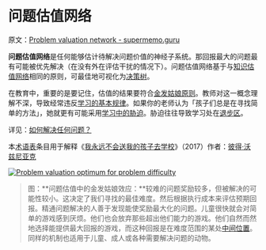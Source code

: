 # 问题估值网络

原文：[Problem valuation network - supermemo.guru](https://supermemo.guru/wiki/Problem_valuation_network)

**问题估值网络**是任何能够估计待解决问题价值的神经子系统。那回报最大的问题最有可能被优先解决（在没有外在评估干扰的情况下）。问题估值网络基于与[知识估值网络](https://supermemo.guru/wiki/Knowledge_valuation_network)相同的原则，可最佳地可视化为[决策树](https://en.wikipedia.org/wiki/Decision_tree)。

在教育中，重要的是要记住，估值的结果要符合[金发姑娘原则](https://en.wikipedia.org/wiki/Goldilocks_principle)。教师对这一概念理解不深，导致经常违反[学习的基本规律](https://supermemo.guru/wiki/Fundamental_law_of_learning)。如果你的老师认为「孩子们总是在寻找简单的方法」，她就更有可能采用[学习中的胁迫](https://supermemo.guru/wiki/Coercion_in_learning)。胁迫往往导致学习处在[退步区](https://supermemo.guru/wiki/Push_zone)。

详见：[如何解决任何问题？](https://supermemo.guru/wiki/How_to_solve_any_problem%3F)

本[术语表](https://supermemo.guru/wiki/Glossary)条目用于解释《[我永远不会送我的孩子去学校](https://supermemo.guru/wiki/Problem_of_Schooling)》（2017）作者：[彼得·沃兹尼亚克](https://supermemo.guru/wiki/Piotr_Wozniak)

[![Problem valuation optimum for problem difficulty](https://supermemo.guru/images/thumb/8/84/Problem_valuation.jpg/500px-Problem_valuation.jpg)](https://supermemo.guru/wiki/File:Problem_valuation.jpg)

> 图：**问题估值中的金发姑娘效应：**较难的问题奖励较多，但被解决的可能性较小。这决定了我们寻找的最佳难度。然后根据执行成本来评估预期回报。精通问题解决的人善于发现能使奖励最大化的问题。儿童很快就会对简单的游戏感到厌烦。他们也会放弃那些超出他们能力的游戏。他们自然而然地选择能提供最大回报的游戏，而这种回报是在难度范围的某处[中间位置](https://en.wikipedia.org/wiki/Goldilocks_principle)。同样的机制也适用于儿童、成人或各种需要解决问题的动物。